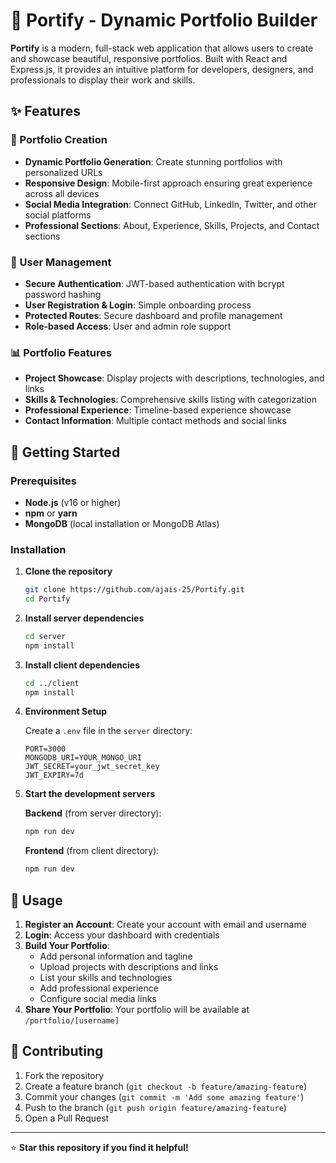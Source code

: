 # 🚀 Portify - Dynamic Portfolio Builder

**Portify** is a modern, full-stack web application that allows users to create and showcase beautiful, responsive portfolios. Built with React and Express.js, it provides an intuitive platform for developers, designers, and professionals to display their work and skills.

## ✨ Features

### 🎨 Portfolio Creation

- **Dynamic Portfolio Generation**: Create stunning portfolios with personalized URLs
- **Responsive Design**: Mobile-first approach ensuring great experience across all devices
- **Social Media Integration**: Connect GitHub, LinkedIn, Twitter, and other social platforms
- **Professional Sections**: About, Experience, Skills, Projects, and Contact sections

### 🔐 User Management

- **Secure Authentication**: JWT-based authentication with bcrypt password hashing
- **User Registration & Login**: Simple onboarding process
- **Protected Routes**: Secure dashboard and profile management
- **Role-based Access**: User and admin role support

### 📊 Portfolio Features

- **Project Showcase**: Display projects with descriptions, technologies, and links
- **Skills & Technologies**: Comprehensive skills listing with categorization
- **Professional Experience**: Timeline-based experience showcase
- **Contact Information**: Multiple contact methods and social links

## 🚀 Getting Started

### Prerequisites

- **Node.js** (v16 or higher)
- **npm** or **yarn**
- **MongoDB** (local installation or MongoDB Atlas)

### Installation

1. **Clone the repository**

   ```bash
   git clone https://github.com/ajais-25/Portify.git
   cd Portify
   ```

2. **Install server dependencies**

   ```bash
   cd server
   npm install
   ```

3. **Install client dependencies**

   ```bash
   cd ../client
   npm install
   ```

4. **Environment Setup**

   Create a `.env` file in the `server` directory:

   ```env
   PORT=3000
   MONGODB_URI=YOUR_MONGO_URI
   JWT_SECRET=your_jwt_secret_key
   JWT_EXPIRY=7d
   ```

5. **Start the development servers**

   **Backend** (from server directory):

   ```bash
   npm run dev
   ```

   **Frontend** (from client directory):

   ```bash
   npm run dev
   ```

## 🎯 Usage

1. **Register an Account**: Create your account with email and username
2. **Login**: Access your dashboard with credentials
3. **Build Your Portfolio**:
   - Add personal information and tagline
   - Upload projects with descriptions and links
   - List your skills and technologies
   - Add professional experience
   - Configure social media links
4. **Share Your Portfolio**: Your portfolio will be available at `/portfolio/[username]`

## 🤝 Contributing

1. Fork the repository
2. Create a feature branch (`git checkout -b feature/amazing-feature`)
3. Commit your changes (`git commit -m 'Add some amazing feature'`)
4. Push to the branch (`git push origin feature/amazing-feature`)
5. Open a Pull Request

---

⭐ **Star this repository if you find it helpful!**
